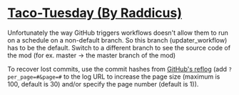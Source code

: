 # [Taco-Tuesday (By Raddicus)](https://github.com/Raddicus/Taco-Tuesday)

Unfortunately the way GitHub triggers workflows doesn't allow them to run on a schedule on a non-default branch. So this branch (updater_workflow) has to be the default. Switch to a different branch to see the source code of the mod (for ex. master -> the master branch of the mod)

To recover lost commits, use the commit hashes from [GitHub's reflog](https://api.github.com/repos/KtaneModules/Taco-Tuesday-Raddicus/events) (add `?per_page=#&page=#` to the log URL to increase the page size (maximum is 100, default is 30) and/or specify the page number (default is 1)).
